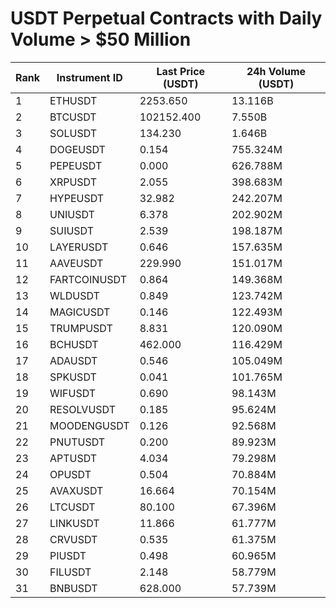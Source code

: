 # USDT Perpetual Contracts with Daily Volume > $50 Million

| Rank | Instrument ID | Last Price (USDT) | 24h Volume (USDT) |
|------|---------------|-------------------|-------------------|
| 1 | ETHUSDT | 2253.650 | 13.116B |
| 2 | BTCUSDT | 102152.400 | 7.550B |
| 3 | SOLUSDT | 134.230 | 1.646B |
| 4 | DOGEUSDT | 0.154 | 755.324M |
| 5 | PEPEUSDT | 0.000 | 626.788M |
| 6 | XRPUSDT | 2.055 | 398.683M |
| 7 | HYPEUSDT | 32.982 | 242.207M |
| 8 | UNIUSDT | 6.378 | 202.902M |
| 9 | SUIUSDT | 2.539 | 198.187M |
| 10 | LAYERUSDT | 0.646 | 157.635M |
| 11 | AAVEUSDT | 229.990 | 151.017M |
| 12 | FARTCOINUSDT | 0.864 | 149.368M |
| 13 | WLDUSDT | 0.849 | 123.742M |
| 14 | MAGICUSDT | 0.146 | 122.493M |
| 15 | TRUMPUSDT | 8.831 | 120.090M |
| 16 | BCHUSDT | 462.000 | 116.429M |
| 17 | ADAUSDT | 0.546 | 105.049M |
| 18 | SPKUSDT | 0.041 | 101.765M |
| 19 | WIFUSDT | 0.690 | 98.143M |
| 20 | RESOLVUSDT | 0.185 | 95.624M |
| 21 | MOODENGUSDT | 0.126 | 92.568M |
| 22 | PNUTUSDT | 0.200 | 89.923M |
| 23 | APTUSDT | 4.034 | 79.298M |
| 24 | OPUSDT | 0.504 | 70.884M |
| 25 | AVAXUSDT | 16.664 | 70.154M |
| 26 | LTCUSDT | 80.100 | 67.396M |
| 27 | LINKUSDT | 11.866 | 61.777M |
| 28 | CRVUSDT | 0.535 | 61.375M |
| 29 | PIUSDT | 0.498 | 60.965M |
| 30 | FILUSDT | 2.148 | 58.779M |
| 31 | BNBUSDT | 628.000 | 57.739M |
